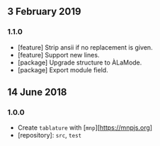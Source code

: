 ## 3 February 2019

### 1.1.0

- [feature] Strip ansii if no replacement is given.
- [feature] Support new lines.
- [package] Upgrade structure to ÀLaMode.
- [package] Export module field.

## 14 June 2018

### 1.0.0

- Create `tablature` with [`mnp`][https://mnpjs.org]
- [repository]: `src`, `test`
